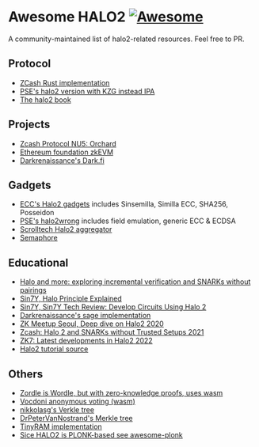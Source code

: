 # Awesome HALO2 [![Awesome](https://cdn.rawgit.com/sindresorhus/awesome/d7305f38d29fed78fa85652e3a63e154dd8e8829/media/badge.svg)](https://github.com/sindresorhus/awesome)

A community-maintained list of halo2-related resources.
Feel free to PR.

## Protocol

- [ZCash Rust implementation](https://github.com/zcash/halo2)
- [PSE's halo2 version with KZG instead IPA](https://github.com/privacy-scaling-explorations/halo2)
- [The halo2 book](https://zcash.github.io/halo2/)

## Projects

- [Zcash Protocol NU5: Orchard](https://github.com/zcash/orchard)
- [Ethereum foundation zkEVM](https://github.com/privacy-scaling-explorations/zkevm-specs)
- [Darkrenaissance's Dark.fi](https://github.com/darkrenaissance/darkfi)

## Gadgets 

- [ECC's Halo2 gadgets](https://github.com/zcash/halo2/tree/main/halo2_gadgets) includes Sinsemilla, Similla ECC, SHA256, Posseidon
- [PSE's halo2wrong](https://github.com/privacy-scaling-explorations/halo2wrong) includes field emulation, generic ECC & ECDSA
- [Scrolltech Halo2 aggregator](https://github.com/scroll-tech/halo2-snark-aggregator)
- [Semaphore](https://github.com/akinovak/halo2-semaphore)

## Educational

- [Halo and more: exploring incremental verification and SNARKs without pairings](https://vitalik.ca/general/2021/11/05/halo.html)
- [Sin7Y, Halo Principle Explained](https://sin7y.org/halo-principle-explained-fa5a2e2767cd)
- [Sin7Y, Sin7Y Tech Review: Develop Circuits Using Halo 2](https://sin7y.org/sin7y-tech-review-develop-circuits-using-halo-2-829e2f26856)
- [Darkrenaissance's sage implementation](https://github.com/darkrenaissance/darkfi/blob/master/script/research/halo/halo2.sage)
- [ZK Meetup Seoul, Deep dive on Halo2 2020](https://www.youtube.com/watch?v=YlTt12s7vGE)
- [Zcash: Halo 2 and SNARKs without Trusted Setups 2021](https://www.youtube.com/watch?v=KdkVTEHUxgo)
- [ZK7: Latest developments in Halo2 2022](https://www.youtube.com/watch?v=V1RgGn1GtqM)
- [Halo2 tutorial source](https://github.com/icemelon/halo2-tutorial/)

## Others

- [Zordle is Wordle, but with zero-knowledge proofs, uses wasm](https://github.com/nalinbhardwaj/zordle)
- [Vocdoni anonymous voting (wasm)](https://github.com/vocdoni/halo2-francise-proof-wasm)
- [nikkolasg's Verkle tree](https://github.com/nikkolasg/halo2-circuits)
- [DrPeterVanNostrand's Merkle tree](https://github.com/DrPeterVanNostrand/halo2-merkle)
- [TinyRAM implementation](https://github.com/Orbis-Tertius/tiny-ram-halo2)
- [Sice HALO2 is PLONK-based see awesome-plonk](https://github.com/fluidex/awesome-plonk)
